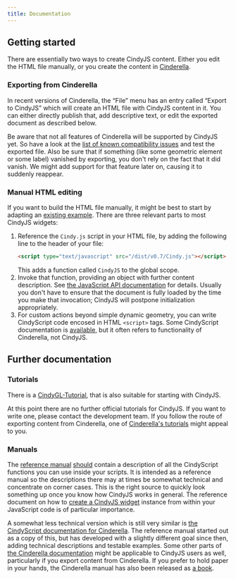 ```yaml
---
title: Documentation
---
```


## Getting started

There are essentially two ways to create CindyJS content.
Either you edit the HTML file manually,
or you create the content in [Cinderella](http://cinderella.de/).

### Exporting from Cinderella

In recent versions of Cinderella, the “File” menu has an entry called
“Export to CindyJS” which will create an HTML file with CindyJS content in it.
You can either directly publish that, add descriptive text,
or edit the exported document as described below.

Be aware that not all features of Cinderella will be supported by CindyJS yet.
So have a look at the
[list of known compatibility issues](https://github.com/CindyJS/CindyJS/labels/Cinderella%20compat.)
and test the exported file.
Also be sure that if something (like some geometric element or some label)
vanished by exporting, you don't rely on the fact that it did vanish.
We might add support for that feature later on, causing it to suddenly reappear.

### Manual HTML editing

If you want to build the HTML file manually, it might be best to start
by adapting an [existing example](/examples/).
There are three relevant parts to most CindyJS widgets:

1. Reference the `Cindy.js` script in your HTML file,
   by adding the following line to the header of your file:
   ```html
   <script type="text/javascript" src="/dist/v0.7/Cindy.js"></script>
   ```
   This adds a function called `CindyJS` to the global scope.
2. Invoke that function, providing an object with further content description.
   See [the JavaScript API documentation](/ref/createCindy.html) for details.
   Usually you don't have to ensure that the document is fully loaded
   by the time you make that invocation;
   CindyJS will postpone initialization appropriately.
3. For custom actions beyond simple dynamic geometry,
   you can write CindyScript code encosed in HTML `<script>` tags.
   Some CindyScript documentation is [available](/ref/),
   but it often refers to functionality of Cinderella, not CindyJS.

## Further documentation

### Tutorials

There is a [CindyGL-Tutorial](/docs/cindygltutorial/), that is also suitable for starting with CindyJS.

At this point there are no further official tutorials for CindyJS.
If you want to write one, please contact the development team.
If you follow the route of exporting content from Cinderella, one of
[Cinderella's tutorials](http://doc.cinderella.de/tiki-index.php?page=Introduction+to+the+Tutorials)
might appeal to you.

### Manuals

The [reference manual](/ref/)
[should](https://github.com/CindyJS/CindyJS/issues/220)
contain a description
of all the CindyScript functions you can use inside your scripts.
It is intended as a reference manual so the descriptions there
may at times be somewhat technical and concentrate on corner cases.
This is the right source to quickly look something up once you know
how CindyJS works in general.
The reference document on
how to [create a CindyJS widget](/ref/createCindy.html) instance
from within your JavaScript code is of particular importance.

A somewhat less technical version which is still very similar is
[the CindyScript documentation for Cinderella](http://doc.cinderella.de/tiki-index.php?page=CindyScript).
The reference manual started out as a copy of this,
but has developed with a slightly different goal since then,
adding technical descriptions and testable examples.
Some other parts of [the Cinderella documentation](http://doc.cinderella.de/)
might be applicable to CindyJS users as well,
particularly if you export content from Cinderella.
If you prefer to hold paper in your hands, the Cinderella manual
has also been released as [a book](https://www.amazon.com/Cinderella-2-Manual-Interactive-Geometry-Software/dp/3540349243).
